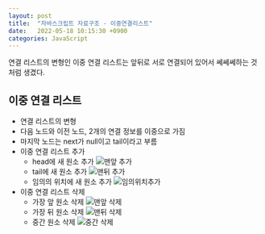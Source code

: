 ```yaml
---
layout: post
title:  "자바스크립트 자료구조 - 이중연결리스트"
date:   2022-05-18 10:15:30 +0900
categories: JavaScript
---
```


연결 리스트의 변형인 이중 연결 리스트는 앞뒤로 서로 연결되어 있어서 쎄쎄쎄하는 것처럼 생겼다.  

## 이중 연결 리스트 
- 연결 리스트의 변형
- 다음 노드와 이전 노드, 2개의 연결 정보를 이중으로 가짐
- 마지막 노드는 next가 null이고 tail이라고 부름
- 이중 연결 리스트 추가
  - head에 새 원소 추가
  ![맨앞 추가](https://user-images.githubusercontent.com/84063843/169180242-2b04c90c-2447-485b-9bb0-eeeb076288c4.jpg)
  - tail에 새 원소 추가
  ![맨뒤 추가](https://user-images.githubusercontent.com/84063843/169180254-1293d748-3aba-44a1-a744-c8aca139078e.jpg)
  - 임의의 위치에 새 원소 추가
  ![임의위치추가](https://user-images.githubusercontent.com/84063843/169180262-10066b3b-ef24-469f-ae56-f13264bff8fe.jpg)
- 이중 연결 리스트 삭제
  - 가장 앞 원소 삭제
  ![맨앞 삭제](https://user-images.githubusercontent.com/84063843/169180276-a8d396b9-4077-4eb4-9c2c-b0372632d439.jpg)
  - 가장 뒤 원소 삭제
  ![맨뒤 삭제](https://user-images.githubusercontent.com/84063843/169180282-c5912446-4aa7-486d-9cb3-0d611d93852e.jpg)
  - 중간 원소 삭제
  ![중간 삭제](https://user-images.githubusercontent.com/84063843/169180286-e6b41830-e97a-4a02-b755-8f304aaa0f2d.jpg)

